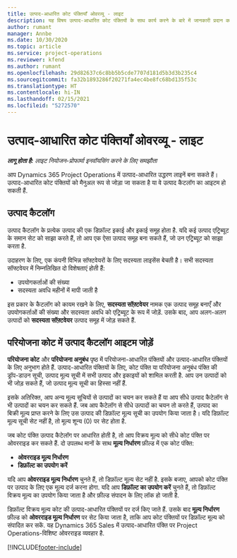 ```yaml
---
title: उत्पाद-आधारित कोट पंक्तियाँ ओवरव्यू - लाइट
description: यह विषय उत्पाद-आधारित कोट पंक्तियों के साथ कार्य करने के बारे में जानकारी प्रदान करता है.
author: rumant
manager: Annbe
ms.date: 10/30/2020
ms.topic: article
ms.service: project-operations
ms.reviewer: kfend
ms.author: rumant
ms.openlocfilehash: 29d82637c6c8bb5b5cde7707d181d5b3d3b235c4
ms.sourcegitcommit: fa32b1893286f20271fa4ec4be8fc68bd135f53c
ms.translationtype: HT
ms.contentlocale: hi-IN
ms.lasthandoff: 02/15/2021
ms.locfileid: "5272570"
---
```

# <a name="product-based-quote-lines-overview---lite"></a>उत्पाद-आधारित कोट पंक्तियाँ ओवरव्यू - लाइट

_**लागू होता है:** लाइट नियोजन-प्रोफार्मा इनवॉयसिंग करने के लिए समझौता_

आप Dynamics 365 Project Operations में उत्पाद-आधारित उद्धरण लाइनें बना सकते हैं। उत्पाद-आधारित कोट पंक्तियों को मैनुअल रूप से जोड़ा जा सकता है या वे उत्पाद कैटलॉग का आइटम हो सकती हैं.

## <a name="product-catalog"></a>उत्पाद कैटलॉग

उत्पाद कैटलॉग के प्रत्येक उत्पाद की एक डिफ़ॉल्ट इकाई और इकाई समूह होता है. यदि कई उत्पाद एट्रिब्यूट के समान सेट को साझा करते हैं, तो आप एक ऐसा उत्पाद समूह बना सकते हैं, जो उन एट्रिब्यूट को साझा करता है. 

उदाहरण के लिए, एक कंपनी विभिन्न सॉफ्टवेयरों के लिए सदस्यता लाइसेंस बेचती है। सभी सदस्यता सॉफ्टवेयर में निम्नलिखित दो विशेषताएं होती हैं:

- उपयोगकर्ताओं की संख्या
- सदस्यता अवधि महीनों में मापी जाती है

इस प्रकार के कैटलॉग को कायम रखने के लिए, **सदस्यता सॉफ़्टवेयर** नामक एक उत्पाद समूह बनाएँ और उपयोगकर्ताओं की संख्या और सदस्यता अवधि को एट्रिब्यूट के रूप में जोड़ें. उसके बाद, आप अलग-अलग उत्पादों को **सदस्यता सॉफ़्टवेयर** उत्पाद समूह में जोड़ सकते हैं.

## <a name="add-product-catalog-items-to-a-project-quote"></a>परियोजना कोट में उत्पाद कैटलॉग आइटम जोड़ें

**परियोजना कोट** और **परियोजना अनुबंध** पृष्ठ में परियोजना-आधारित पंक्तियों और उत्पाद-आधारित पंक्तियों के लिए अनुभाग होते हैं. उत्पाद-आधारित पंक्तियों के लिए, कोट पंक्ति या परियोजना अनुबंध पंक्ति की ड्रॉप-डाउन सूची, उत्पाद मूल्य सूची में सभी उत्पाद और इकाइयों को शामिल करती है. आप उन उत्पादों को भी जोड़ सकते हैं, जो उत्पाद मूल्य सूची का हिस्सा नहीं हैं.

इसके अतिरिक्त, आप अन्य मूल्य सूचियों से उत्पादों का चयन कर सकते हैं या आप सीधे उत्पाद कैटेलॉग से भी उत्पादों का चयन कर सकते हैं. जब आप कैटेलॉग से सीधे उत्पादों का चयन तो करते हैं, उत्पाद का बिक्री मूल्य प्राप्त करने के लिए उस उत्पाद की डिफ़ॉल्ट मूल्य सूची का उपयोग किया जाता है। यदि डिफ़ॉल्ट मूल्य सूची सेट नहीं है, तो मूल्य शून्य (0) पर सेट होता है.

जब कोट पंक्ति उत्पाद कैटेलॉग पर आधारित होती है, तो आप विक्रय मूल्य को सीधे कोट पंक्ति पर ओवरराइड कर सकते हैं. दो उपलब्ध मानों के साथ **मूल्य निर्धारण** फ़ील्ड में एक कोट पंक्ति:

- **ओवरराइड मूल्य निर्धारण**
- **डिफ़ॉल्ट का उपयोग करें**

यदि आप **ओवरराइड मूल्य निर्धारण** चुनते हैं, तो डिफ़ॉल्ट मूल्य सेट नहीं है. इसके बजाए, आपको कोट पंक्ति पर उत्पाद के लिए एक मूल्य दर्ज करना होगा. यदि आप **डिफ़ॉल्ट का उपयोग करें** चुनते हैं, तो डिफ़ॉल्ट विक्रय मूल्य का उपयोग किया जाता है और फ़ील्ड संपादन के लिए लॉक हो जाती है.

डिफ़ॉल्ट विक्रय मूल्य कोट की उत्पाद-आधारित पंक्तियों पर दर्ज किए जाते हैं. उसके बाद **मूल्य निर्धारण** फ़ील्ड को **ओवरराइड मूल्य निर्धारण** पर सेट किया जाता है, ताकि आप कोट पंक्तियों पर डिफ़ॉल्ट मूल्य को संपादित कर सकें. यह Dynamics 365 Sales में उत्पाद-आधारित पंक्ति पर Project Operations-विशिष्ट ओवरराइड व्यवहार है.


[!INCLUDE[footer-include](../../includes/footer-banner.md)]